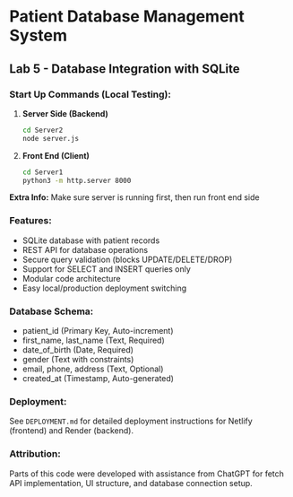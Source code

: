# Patient Database Management System

## Lab 5 - Database Integration with SQLite

### Start Up Commands (Local Testing):

1. **Server Side (Backend)**
   ```bash
   cd Server2
   node server.js
   ```

2. **Front End (Client)**
   ```bash
   cd Server1
   python3 -m http.server 8000
   ```

**Extra Info:** Make sure server is running first, then run front end side

### Features:
- SQLite database with patient records
- REST API for database operations
- Secure query validation (blocks UPDATE/DELETE/DROP)
- Support for SELECT and INSERT queries only
- Modular code architecture
- Easy local/production deployment switching

### Database Schema:
- patient_id (Primary Key, Auto-increment)
- first_name, last_name (Text, Required)
- date_of_birth (Date, Required)
- gender (Text with constraints)
- email, phone, address (Text, Optional)
- created_at (Timestamp, Auto-generated)

### Deployment:
See `DEPLOYMENT.md` for detailed deployment instructions for Netlify (frontend) and Render (backend).

### Attribution:
Parts of this code were developed with assistance from ChatGPT for fetch API implementation, UI structure, and database connection setup.
